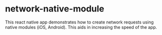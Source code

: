 # network-native-module
This react native app demonstrates how to create network requests using native modules (iOS, Android). This aids in increasing the speed of the app.
